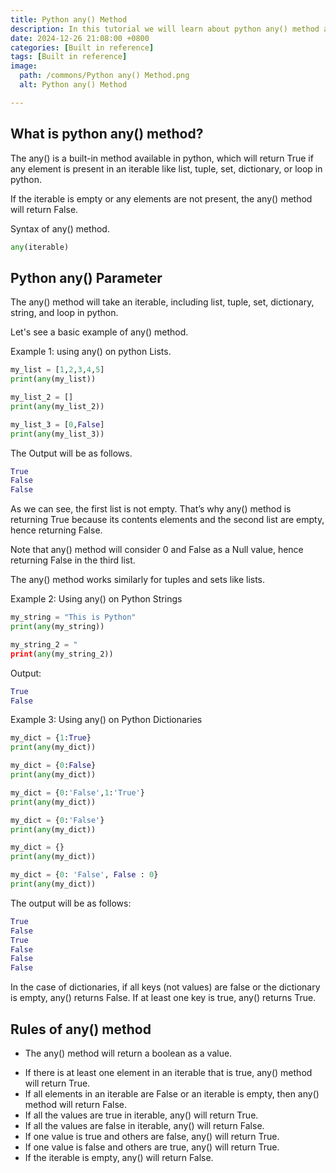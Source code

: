 ```yaml
---
title: Python any() Method
description: In this tutorial we will learn about python any() method and its uses.
date: 2024-12-26 21:08:00 +0800
categories: [Built in reference]
tags: [Built in reference]
image:
  path: /commons/Python any() Method.png
  alt: Python any() Method

---
```


## What is python any() method?

The any() is a built-in method available in python, which will return True if any element is present in an iterable like list, tuple, set, dictionary, or loop in python.

If the iterable is empty or any elements are not present, the any() method will return False.

Syntax of any() method.

```python
any(iterable)
```

## Python any() Parameter

The any() method will take an iterable, including list, tuple, set, dictionary, string, and loop in python.

Let's see a basic example of any() method.

Example 1: using any() on python Lists.

```python
my_list = [1,2,3,4,5]
print(any(my_list))

my_list_2 = []
print(any(my_list_2))

my_list_3 = [0,False]
print(any(my_list_3))
```

The Output will be as follows.

```python
True
False
False
```

As we can see, the first list is not empty. That’s why any() method is returning True because its contents elements and the second list are empty, hence returning False.

Note that any() method will consider 0 and False as a Null value, hence returning False in the third list.

The any() method works similarly for tuples and sets like lists.

Example 2: Using any() on Python Strings

```python
my_string = "This is Python"
print(any(my_string))

my_string_2 = "
print(any(my_string_2))
```

<script type="text/javascript">
	atOptions = {
		'key' : 'f934c5057f4cfe34762901514605d248',
		'format' : 'iframe',
		'height' : 180,
		'width' : 300,
		'params' : {}
	};
</script>
<script type="text/javascript" src="//www.highperformanceformat.com/f934c5057f4cfe34762901514605d248/invoke.js"></script>
Output:

```python
True
False
```
Example 3: Using any() on Python Dictionaries	

```python
my_dict = {1:True}
print(any(my_dict))

my_dict = {0:False}
print(any(my_dict))

my_dict = {0:'False',1:'True'}
print(any(my_dict))

my_dict = {0:'False'}
print(any(my_dict))

my_dict = {}
print(any(my_dict))

my_dict = {0: 'False', False : 0}
print(any(my_dict))
```

The output will be as follows:

```python
True
False
True
False
False
False
```
<script type="text/javascript">
	atOptions = {
		'key' : 'f934c5057f4cfe34762901514605d248',
		'format' : 'iframe',
		'height' : 180,
		'width' : 300,
		'params' : {}
	};
</script>
<script type="text/javascript" src="//www.highperformanceformat.com/f934c5057f4cfe34762901514605d248/invoke.js"></script>

In the case of dictionaries, if all keys (not values) are false or the dictionary is empty, any() returns False. If at least one key is true, any() returns True.

## Rules of any() method

* The any() method will return a boolean as a value.  
<script type="text/javascript">
	atOptions = {
		'key' : 'f934c5057f4cfe34762901514605d248',
		'format' : 'iframe',
		'height' : 180,
		'width' : 300,
		'params' : {}
	};
</script>
<script type="text/javascript" src="//www.highperformanceformat.com/f934c5057f4cfe34762901514605d248/invoke.js"></script>
* If there is at least one element in an iterable that is true, any() method will return True.  
* If all elements in an iterable are False or an iterable is empty, then any() method will return False.  
* If all the values are true in iterable, any() will return True.  
* If all the values are false in iterable, any() will return False.  
* If one value is true and others are false, any() will return True.  
* If one value is false and others are true, any() will return True.  
* If the iterable is empty, any() will return False.